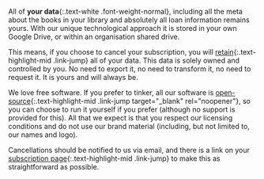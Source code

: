 All of __your data__{:.text-white .font-weight-normal}, including all the meta about the books in your library and absolutely all loan information remains yours. With our unique technological approach it is stored in your own Google Drive, or within an organisation shared drive.

This means, if you choose to cancel your subscription, you will [retain](/privacy){:.text-highlight-mid .link-jump} all of your data. This data is solely owned and controlled by you. No need to export it, no need to transform it, no need to request it. It is yours and will always be.

We love free software. If you prefer to tinker, all our software is [open-source](https://github.com/shelf-dog){:.text-highlight-mid .link-jump target="_blank" rel="noopener"}, so you can choose to run it yourself if you prefer (although no support is provided for this). All that we expect is that you respect our licensing conditions and do not use our brand material (including, but not limited to, our names and logo).

Cancellations should be notified to us via email, and there is a link on your [subscription page](/subscribed/){:.text-highlight-mid .link-jump} to make this as straightforward as possible.